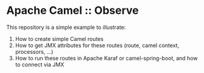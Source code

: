 # Apache Camel :: Observe

This repository is a simple example to illustrate:
1. How to create simple Camel routes
2. How to get JMX attributes for these routes (route, camel context, processors, ...)
3. How to run these routes in Apache Karaf or camel-spring-boot, and how to connect via JMX
